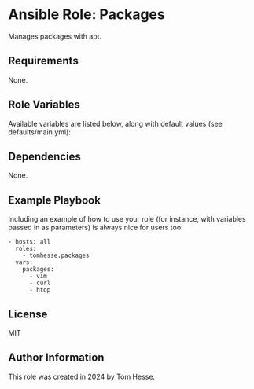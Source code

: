 # Ansible Role: Packages

Manages packages with apt.

## Requirements

None.

## Role Variables

Available variables are listed below, along with default values (see defaults/main.yml):

## Dependencies

None.

## Example Playbook

Including an example of how to use your role (for instance, with variables passed in as parameters) is always nice for users too:

    - hosts: all
      roles:
        - tomhesse.packages
      vars:
        packages:
          - vim
          - curl
          - htop

## License

MIT

## Author Information

This role was created in 2024 by [Tom Hesse](https://www.tomhesse.xyz).
